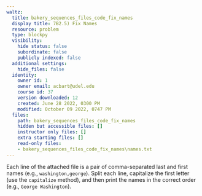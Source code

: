 ```yaml
---
waltz:
  title: bakery_sequences_files_code_fix_names
  display title: 7B2.5) Fix Names
  resource: problem
  type: blockpy
  visibility:
    hide status: false
    subordinate: false
    publicly indexed: false
  additional settings:
    hide_files: false
  identity:
    owner id: 1
    owner email: acbart@udel.edu
    course id: 37
    version downloaded: 12
    created: June 28 2022, 0300 PM
    modified: October 09 2022, 0747 PM
  files:
    path: bakery_sequences_files_code_fix_names
    hidden but accessible files: []
    instructor only files: []
    extra starting files: []
    read-only files:
    - bakery_sequences_files_code_fix_names\names.txt
---
```

<p>Each line of the attached file is a pair of comma-separated last and first names (e.g., <code>washington,george</code>). Split each line, capitalize the first letter (use the <code>capitalize</code> method), and then print the names in the correct order (e.g., <code>George Washington</code>).</p>